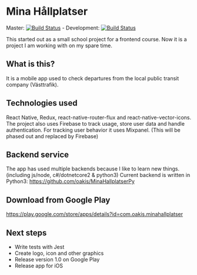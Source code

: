 # Mina Hållplatser
Master: [![Build Status](https://travis-ci.com/oakis/minahallplatser.svg?branch=master)](https://travis-ci.com/oakis/minahallplatser) - Development: [![Build Status](https://travis-ci.com/oakis/minahallplatser.svg?branch=development)](https://travis-ci.com/oakis/minahallplatser)

This started out as a small school project for a frontend course.
Now it is a project I am working with on my spare time.

## What is this?

It is a mobile app used to check departures from the local public transit company (Västtrafik).

## Technologies used

React Native, Redux, react-native-router-flux and react-native-vector-icons.
The project also uses Firebase to track usage, store user data and handle authentication.
For tracking user behavior it uses Mixpanel. (This will be phased out and replaced by Firebase)

## Backend service

The app has used multiple backends because I like to learn new things. (including js/node, c#/dotnetcore2 & python3)
Current backend is written in Python3: https://github.com/oakis/MinaHallplatserPy

## Download from Google Play

https://play.google.com/store/apps/details?id=com.oakis.minahallplatser

## Next steps

* Write tests with Jest
* Create logo, icon and other graphics
* Release version 1.0 on Google Play
* Release app for iOS
